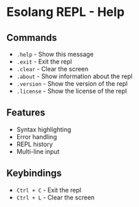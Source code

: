 # Esolang REPL - Help

## Commands

- `.help` - Show this message
- `.exit` - Exit the repl
- `.clear` - Clear the screen
- `.about` - Show information about the repl
- `.version` - Show the version of the repl
- `.license` - Show the license of the repl

## Features

- Syntax highlighting
- Error handling
- REPL history
- Multi-line input

## Keybindings

- `Ctrl + C` - Exit the repl
- `Ctrl + L` - Clear the screen
